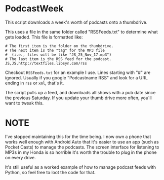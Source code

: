PodcastWeek
===========

This script downloads a week's worth of podcasts onto a thumbdrive.

This uses a file in the same folder called "RSSFeeds.txt" to determine what gets loaded. This file is formatted like:
```
# The first item is the folder on the thumbdrive.
# The next item is the "tag" for the MP3 file
#  (i.e., files will be like "JS_25_Nov_17.mp3")
# The last item is the RSS feed for the podcast.
JS,JS,http://textfiles.libsyn.com/rss
```
Checkout `RSSFeeds.txt` for an example I use. Lines starting with "#" are ignored. Usually if you google "Podcastname RSS" and look for a URL ending in `rss` or `xml`, that's it. 

The script pulls up a feed, and downloads all shows with a pub date since the previous Saturday. If you update your thumb drive more often, you'll want to tweak this.

NOTE
====
I've stopped maintaining this for the time being. I now own a phone that works well enough with Android Auto that it's easier to use an app (such as Pocket Casts) to manage the podcasts. The screen interface for listening to MP3s in my Honda is so horrible it's worth the trouble to plug in the phone on every drive.

It's still useful as a worked example of how to manage podcast feeds with Python, so feel free to loot the code for that.
